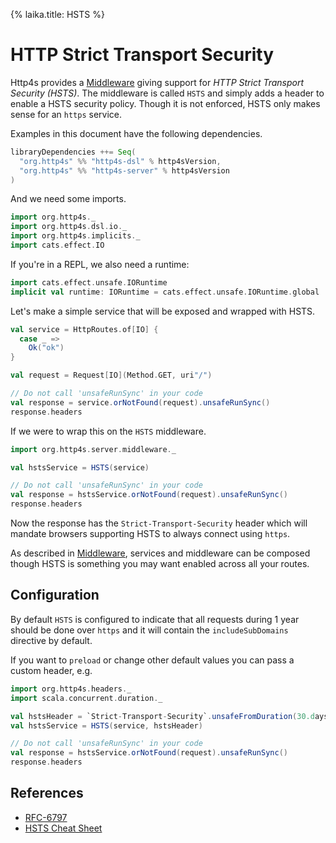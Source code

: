{%
laika.title: HSTS
%}

# HTTP Strict Transport Security

Http4s provides a [Middleware] giving support for *HTTP Strict Transport Security (HSTS)*.
The middleware is called `HSTS` and simply adds a header to enable a HSTS security policy.
Though it is not enforced, HSTS only makes sense for an `https` service.

Examples in this document have the following dependencies.

```scala
libraryDependencies ++= Seq(
  "org.http4s" %% "http4s-dsl" % http4sVersion,
  "org.http4s" %% "http4s-server" % http4sVersion
)
```

And we need some imports.

```scala mdoc:silent
import org.http4s._
import org.http4s.dsl.io._
import org.http4s.implicits._
import cats.effect.IO
```

If you're in a REPL, we also need a runtime:

```scala mdoc:silent:nest
import cats.effect.unsafe.IORuntime
implicit val runtime: IORuntime = cats.effect.unsafe.IORuntime.global
```

Let's make a simple service that will be exposed and wrapped with HSTS.

```scala mdoc
val service = HttpRoutes.of[IO] {
  case _ =>
    Ok("ok")
}

val request = Request[IO](Method.GET, uri"/")

// Do not call 'unsafeRunSync' in your code
val response = service.orNotFound(request).unsafeRunSync()
response.headers
```

If we were to wrap this on the `HSTS` middleware.

```scala mdoc:silent
import org.http4s.server.middleware._
```

```scala mdoc:nest
val hstsService = HSTS(service)

// Do not call 'unsafeRunSync' in your code
val response = hstsService.orNotFound(request).unsafeRunSync()
response.headers
```

Now the response has the `Strict-Transport-Security` header which will mandate browsers
supporting HSTS to always connect using `https`.

As described in [Middleware], services and middleware can be composed though HSTS
is something you may want enabled across all your routes.

## Configuration

By default `HSTS` is configured to indicate that all requests during 1 year
should be done over `https` and it will contain the `includeSubDomains` directive by default.

If you want to `preload` or change other default values you can pass a custom header, e.g.

```scala mdoc:silent
import org.http4s.headers._
import scala.concurrent.duration._
```

```scala mdoc:nest
val hstsHeader = `Strict-Transport-Security`.unsafeFromDuration(30.days, includeSubDomains = true, preload = true)
val hstsService = HSTS(service, hstsHeader)

// Do not call 'unsafeRunSync' in your code
val response = hstsService.orNotFound(request).unsafeRunSync()
response.headers
```

## References

* [RFC-6797](https://tools.ietf.org/html/rfc6797)
* [HSTS Cheat Sheet](https://www.owasp.org/index.php/HTTP_Strict_Transport_Security_Cheat_Sheet)

[Middleware]: ../middleware
